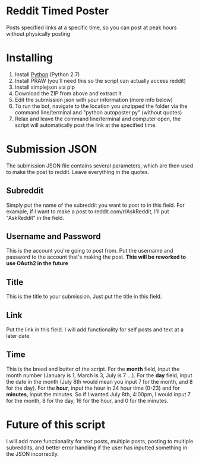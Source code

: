 # Reddit Timed Poster
Posts specified links at a specific time, so you can post at peak hours without physically posting

# Installing

1. Install [Python](http://www.python.org/download/) (Python 2.7)
2. Install PRAW (you'll need this so the script can actually access reddit)
3. Install simplejson via pip
4. Download the ZIP from above and extract it
5. Edit the submission json with your information (more info below)
6. To run the bot, navigate to the location you unzipped the folder via the command line/terminal and "python autoposter.py" (without quotes)
7. Relax and leave the command line/terminal and computer open, the script will automatically post the link at the specified time. 

# Submission JSON

The submission JSON file contains several parameters, which are then used to make the post to reddit. Leave everything in the quotes.

## Subreddit

Simply put the name of the subreddit you want to post to in this field. For example, if I want to make a post to reddit.com/r/AskReddit, I'll put "AskReddit" in the field.

## Username and Password

This is the account you're going to post from. Put the username and password to the account that's making the post. **This will be reworked to use OAuth2 in the future**

## Title

This is the title to your submission. Just put the title in this field. 

## Link

Put the link in this field. I will add functionality for self posts and text at a later date. 

## Time

This is the bread and butter of the script. For the **month** field, input the month number (January is 1, March is 3, July is 7 ...). For the **day** field, input the date in the month (July 8th would mean you input 7 for the month, and 8 for the day). For the **hour**, input the hour in 24 hour time (0-23) and for **minutes**, input the minutes. So if I wanted July 8th, 4:00pm, I would input 7 for the month, 8 for the day, 16 for the hour, and 0 for the minutes. 

# Future of this script

I will add more functionality for text posts, multiple posts, posting to multiple subreddits, and better error handling if the user has inputted something in the JSON incorrectly. 

